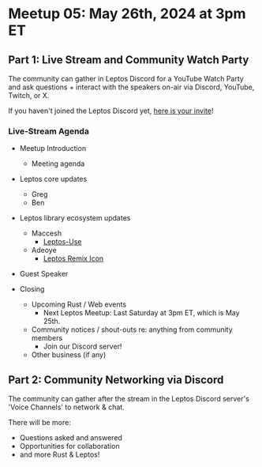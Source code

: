 # Meetup 05: May 26th, 2024 at 3pm ET

## Part 1: Live Stream and Community Watch Party

The community can gather in Leptos Discord for a YouTube Watch Party and ask questions + interact with the speakers on-air via Discord, YouTube, Twitch, or X.

If you haven't joined the Leptos Discord yet, [here is your invite](https://discord.gg/x8NhWWYTV2)!

### Live-Stream Agenda

- Meetup Introduction
	- Meeting agenda

- Leptos core updates
	- Greg
	- Ben
 		

- Leptos library ecosystem updates
  - Maccesh
    - [Leptos-Use](https://leptos-use.rs/)
  - Adeoye
    - [Leptos Remix Icon](https://github.com/opeolluwa/leptos-remix-icon)

- Guest Speaker
  
- Closing
	- Upcoming Rust / Web events
		- Next Leptos Meetup: Last Saturday at 3pm ET, which is May 25th.
	- Community notices / shout-outs re: anything from community members
		- Join our Discord server!
	- Other business (if any)

## Part 2: Community Networking via Discord

The community can gather after the stream in the Leptos Discord server's 'Voice Channels' to network & chat.

There will be more:
- Questions asked and answered
- Opportunities for collaboration
- and more Rust & Leptos!
